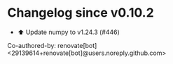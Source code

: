 # Changelog since v0.10.2
- ⬆️ Update numpy to v1.24.3 (#446)

Co-authored-by: renovate[bot] <29139614+renovate[bot]@users.noreply.github.com> 
